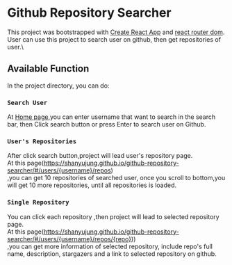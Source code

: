 # Github Repository Searcher

This project was bootstrapped with [Create React App](https://github.com/facebook/create-react-app) and [react router dom](https://www.npmjs.com/package/react-router-dom).\
User can use this project to search user on github, then get repositories of user.\

## Available Function

In the project directory, you can do:

### `Search User`

At [Home page](https://shanyujung.github.io/github-repository-searcher/),you can enter username that want to search in the search bar, then
Click search button or press Enter to search user on Github.

### `User's Repositories`

After click search button,project will lead user's repository page. \
At this page(https://shanyujung.github.io/github-repository-searcher/#/users/{username}/repos)\
,you can get 10 repositories of searched user, once you scroll to bottom,you will get 10 more repositories, until all repositories is loaded.

### `Single Repository`

You can click each repository ,then project will lead to selected repository page. \
At this page(https://shanyujung.github.io/github-repository-searcher/#/users/{username}/repos/{repo}))\
,you can get more information of selected repository, include repo's full name, description, stargazers and a link to selected repository on github.
